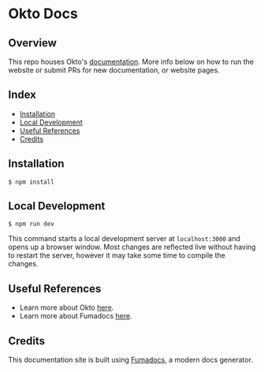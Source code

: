 # Okto Docs

## Overview

This repo houses Okto's [documentation](https://docs.okto.tech). More info below on how to run the website or submit PRs for new documentation, or website pages.


## Index

- [Installation](#installation)
- [Local Development](#local-development)
- [Useful References](#useful-references)
- [Credits](#credits)

## Installation

```
$ npm install
```

## Local Development

```
$ npm run dev
```

This command starts a local development server at `localhost:3000` and opens up a browser window. Most changes are reflected live without having to restart the server, however it may take some time to compile the changes.

## Useful References

- Learn more about Okto [here](https://okto.tech).
- Learn more about Fumadocs [here](https://fumadocs.vercel.app/docs/ui).

## Credits

This documentation site is built using [Fumadocs](https://fumadocs.vercel.app/), a modern docs generator.
